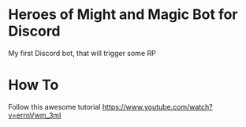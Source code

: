# Heroes of Might and Magic Bot for Discord

My first Discord bot, that will trigger some RP

# How To

Follow this awesome tutorial https://www.youtube.com/watch?v=errnVwm_3mI

